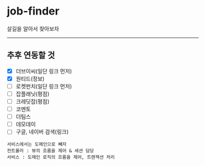# job-finder

살길을 알아서 찾아보자

---

## 추후 연동할 것
- [x] 더브이씨(일단 링크 먼저)
- [x] 원티드(정보)
- [ ] 로켓펀치(일단 링크 먼저)
- [ ] 잡플래닛(평점)
- [ ] 크레딧잡(평점)
- [ ] 코멘토
- [ ] 더팀스
- [ ] 데모데이
- [ ] 구글, 네이버 검색(링크)

```
서비스에서는 도메인으로 빼자
컨트롤러 : 뷰의 흐름을 제어 & 세션 담당
서비스 : 도메인 로직의 흐름을 제어, 트랜잭션 처리
```